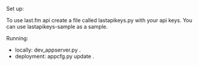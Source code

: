
Set up:

To use last.fm api create a file called lastapikeys.py with your api keys. You can use lastapikeys-sample as a sample.

Running:

* locally: dev_appserver.py .
* deployment: appcfg.py update .

